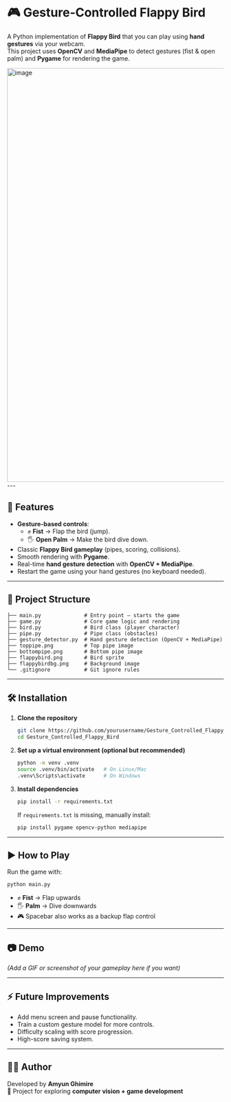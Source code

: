 
# 🎮 Gesture-Controlled Flappy Bird

A Python implementation of **Flappy Bird** that you can play using **hand gestures** via your webcam.  
This project uses **OpenCV** and **MediaPipe** to detect gestures (fist & open palm) and **Pygame** for rendering the game.

<img width="1044" height="960" alt="image" src="https://github.com/user-attachments/assets/4f9cb4dc-55d7-4f49-a1c3-375c3cc2feca" />
---

## 🚀 Features
- **Gesture-based controls**:
  - ✊ **Fist** → Flap the bird (jump).
  - 🖐️ **Open Palm** → Make the bird dive down.
- Classic **Flappy Bird gameplay** (pipes, scoring, collisions).
- Smooth rendering with **Pygame**.
- Real-time **hand gesture detection** with **OpenCV + MediaPipe**.
- Restart the game using your hand gestures (no keyboard needed).

---

## 📂 Project Structure
```
├── main.py              # Entry point – starts the game
├── game.py              # Core game logic and rendering
├── bird.py              # Bird class (player character)
├── pipe.py              # Pipe class (obstacles)
├── gesture_detector.py  # Hand gesture detection (OpenCV + MediaPipe)
├── toppipe.png          # Top pipe image
├── bottompipe.png       # Bottom pipe image
├── flappybird.png       # Bird sprite
├── flappybirdbg.png     # Background image
└── .gitignore           # Git ignore rules
```

---

## 🛠️ Installation

1. **Clone the repository**
   ```bash
   git clone https://github.com/yourusername/Gesture_Controlled_Flappy_Bird.git
   cd Gesture_Controlled_Flappy_Bird
   ```

2. **Set up a virtual environment (optional but recommended)**
   ```bash
   python -m venv .venv
   source .venv/bin/activate   # On Linux/Mac
   .venv\Scripts\activate      # On Windows
   ```

3. **Install dependencies**
   ```bash
   pip install -r requirements.txt
   ```

   If `requirements.txt` is missing, manually install:
   ```bash
   pip install pygame opencv-python mediapipe
   ```

---

## ▶️ How to Play
Run the game with:
```bash
python main.py
```

- ✊ **Fist** → Flap upwards  
- 🖐️ **Palm** → Dive downwards  
- 🎮 Spacebar also works as a backup flap control  

---

## 📷 Demo
*(Add a GIF or screenshot of your gameplay here if you want)*

---

## ⚡ Future Improvements
- Add menu screen and pause functionality.
- Train a custom gesture model for more controls.
- Difficulty scaling with score progression.
- High-score saving system.

---

## 🧑‍💻 Author
Developed by **Amyun Ghimire**  
📌 Project for exploring **computer vision + game development**
